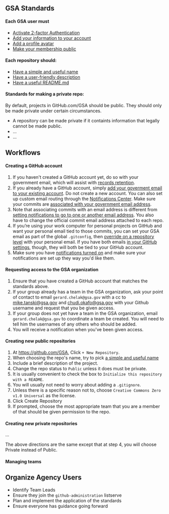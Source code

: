 
## GSA Standards

#### Each GSA user must

* [Activate 2-factor Authentication](https://github.com/fisma-ready/github#activate-2-factor-authentication)
* [Add your information to your account](https://github.com/fisma-ready/github#add-your-information-to-your-account)
* [Add a profile avatar](https://github.com/fisma-ready/github#add-a-profile-avatar)
* [Make your membership public](https://github.com/fisma-ready/github#make-your-membership-public)

#### Each repository should: 

* [Have a simple and useful name](https://pages.18f.gov/open-source-guide/naming-your-project/)
* [Have a user-friendly description](https://pages.18f.gov/open-source-guide/writing-the-repo-description/)
* [Have a useful README.md](https://pages.18f.gov/open-source-guide/making-readmes-readable/)

#### Standards for making a private repo:  

By default, projects in GitHub.com/GSA should be public.  They should only be made private under certain circumstances.  

* A repository can be made private if it containts information that legally cannot be made public.  
* ...
* ...

## Workflows 

#### Creating a GitHub account

1. If you haven't created a GitHub account yet, do so with your government email, which will assist with [records retention](http://ben.balter.com/open-source-for-government/#records).  
2. If you already have a GitHub account, simply [add your goverment email to your existing account](https://help.github.com/articles/adding-an-email-address-to-your-github-account/). Do not create a new account. You can also set up custom email routing through the [Notifications Center](https://github.com/settings/notifications). Make sure your commits are [associated with your government email address](https://help.github.com/articles/setting-your-email-in-git).
3. Note that associating commits with an email address is different from [setting notifications to go to one or another email address](https://help.github.com/articles/configuring-notification-emails-for-organizations/). You also have to change the official commit email address attached to each repo.
4. If you’re using your work computer for personal projects on GitHub and want your personal email tied to those commits, you can set your GSA email as part of the global `.gitconfig`, then [override on a repository level](http://git-scm.com/book/en/v2/Customizing-Git-Git-Configuration) with your personal email. If you have both emails [in your GitHub settings](https://github.com/settings/emails), though, they will both be tied to your GitHub account.
5. Make sure you have [notifications turned on](https://github.com/settings/notifications) and make sure your notifications are set up they way you'd like them.

#### Requesting access to the GSA organization

1. Ensure that you have created a GitHub account that matches the standards above.  
2. If your group already has a team in the GSA organization, ask your point of contact to email `gerard.chelak@gsa.gov` with a cc to mike.tanski@gsa.gov and chudi.okafo@gsa.gov with your Github username and request that you be given access.  
3. If your group does not yet have a team in the GSA organization, email `gerard.chelak@gsa.gov` to coordinate a team be created.  You will need to tell him the usernames of any others who should be added.   
4. You will receive a notification when you've been given access.  

#### Creating new public repositories

1. At https://github.com/GSA, Click `+ New Repository`.  
2. When choosing the repo's name, try to pick [a simple and useful name](https://pages.18f.gov/open-source-guide/naming-your-project/)
3. Include a brief description of the project.  
4. Change the repo status to `Public` unless it does must be private.  
5. It is usually convenient to check the box to `Initialize this repository with a README`.  
6. You will usually not need to worry about adding a `.gitignore`.  
7. Unless there is a specific reason not to, choose `Creative Commons Zero v1.0 Universal` as the license.  
8. Click Create Repository
9. If prompted, choose the most appropriate team that you are a member of that should be given permission to the repo.  

#### Creating new private repositories


...


The above directions are the same except that at step 4, you will choose Private instead of Public.  

#### Managing teams 

## Organize Agency Users

* Identify Team Leads
* Ensure they join the `github-administration` listserve
* Plan and implement the application of the standards 
* Ensure everyone has guidance going forward



